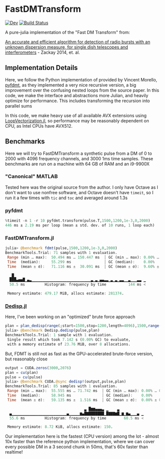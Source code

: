 # FastDMTransform

[![Dev](https://img.shields.io/badge/docs-dev-blue.svg)](https://kiranshila.github.io/FastDMTransform.jl/dev)
[![Build Status](https://github.com/kiranshila/FastDMTransform.jl/actions/workflows/CI.yml/badge.svg?branch=main)](https://github.com/kiranshila/FastDMTransform.jl/actions/workflows/CI.yml?query=branch%3Amain)

A pure-julia implementation of the "Fast DM Transform" from:

[An accurate and efficient algorithm for detection of radio bursts with an unknown dispersion measure, for single dish telescopes and interferometers](https://arxiv.org/abs/1411.5373) - Zackay 2014, et. al.

## Implementation Details

Here, we follow the Python implementation of provided by Vincent Morello, [pyfdmt](https://bitbucket.org/vmorello/pyfdmt/src/master/), as they implemented a very nice recursive version, a big improvement over the confusing nested loops from the source paper. In this code, we make the interface and abstractions more Julian, and heavily optimize for performance. This includes transforming the recursion into parallel sums

In this code, we make heavy use of all available AVX extensions using [LoopVectorization.jl](https://github.com/JuliaSIMD/LoopVectorization.jl), so performance may be reasonably dependent on CPU, as Intel CPUs have AVX512.

## Benchmarks
Here we will try to FastDMTransform a synthetic pulse from a DM of 0 to 2000 with 4096 frequency channels, and 3000 1ms time samples.
These benchmarks are run on a machine with 64 GB of RAM and an i9-9900X

### "Canonical" MATLAB
Tested here was the original source from the author.
I only have Octave as I don't want to use nonfree software, and Octave doesn't have `timeit`, so I run it a few times with `tic` and `toc` and averaged around 1.3s

### pyfdmt
```python
%timeit -n 1 -r 10 pyfdmt.transform(pulse.T,1500,1200,1e-3,0,2000)
446 ms ± 2.19 ms per loop (mean ± std. dev. of 10 runs, 1 loop each)
```

### FastDMTransform.jl
```julia
julia> @benchmark fdmt(pulse,1500,1200,1e-3,0,2000)
BenchmarkTools.Trial: 71 samples with 1 evaluation.
 Range (min … max):  50.494 ms … 150.447 ms  ┊ GC (min … max): 0.00% … 28.43%
 Time  (median):     55.299 ms               ┊ GC (median):    0.00%
 Time  (mean ± σ):   71.116 ms ±  30.091 ms  ┊ GC (mean ± σ):  9.60% ± 10.24%

  ▁█▁                                                           
  ███▄▅▅█▁▄▃▁▁▁▁▁▁▁▁▁▁▁▁▁▁▁▁▁▁▁▁▁▁▁▁▁▁▁▃▁▃▁▄▄▃▃▁▃▁▃▁▃▃▁▁▃▁▁▁▃▃ ▁
  50.5 ms         Histogram: frequency by time          144 ms <

 Memory estimate: 479.17 MiB, allocs estimate: 281374.
 ```

### [Dedisp.jl](https://github.com/kiranshila/Dedisp.jl)

Here, I've been working on an "optimized" brute force approach

```julia
plan = plan_dedisp(range(;start=1500,stop=1200,length=4096),1500,range(;start=0,stop=2000,length=2076),1e-3)
julia> @benchmark Dedisp.dedisp(pulse,plan)
BenchmarkTools.Trial: 1 sample with 1 evaluation.
 Single result which took 7.142 s (0.00% GC) to evaluate,
 with a memory estimate of 23.76 MiB, over 8 allocations.
```

But, FDMT is still not as fast as the GPU-accelerated brute-force version, but reasonably close
```julia
output = CUDA.zeros(3000,2076)
plan = cu(plan)
pulse = cu(pulse)
julia> @benchmark CUDA.@sync dedisp!(output,pulse,plan)
BenchmarkTools.Trial: 85 samples with 1 evaluation.
 Range (min … max):  55.555 ms … 71.742 ms  ┊ GC (min … max): 0.00% … 0.00%
 Time  (median):     58.945 ms              ┊ GC (median):    0.00%
 Time  (mean ± σ):   59.135 ms ±  1.516 ms  ┊ GC (mean ± σ):  0.00% ± 0.00%

                                    ▃ █▆▆▄▄▄▃ ▁    ▃           
  ▄▁▁▁▁▁▁▁▁▁▁▁▁▁▁▁▁▁▁▁▁▁▁▁▁▁▄▁▁▁▁▁▆▄█▇███████▁█▇▇▇▆█▁▆▁▆▄▁▁▁▄ ▁
  55.6 ms         Histogram: frequency by time        60.5 ms <

 Memory estimate: 8.72 KiB, allocs estimate: 150.
```

 Our implementation here is the fastest (CPU version) among the lot - almost 10x faster than the reference python implementation, where we can cover every possible DM in a 3 second chunk in 50ms, that's 60x faster than realtime!

